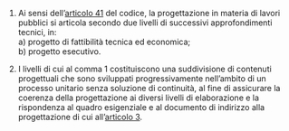 1. Ai sensi dell’[articolo 41](/index.html?article=articolo-41&version=2) del codice, la progettazione in materia di lavori pubblici si articola secondo due livelli di successivi approfondimenti tecnici, in:<br>a) progetto di fattibilità tecnica ed economica;<br>b) progetto esecutivo.

2. I livelli di cui al comma 1 costituiscono una suddivisione di contenuti progettuali che sono sviluppati progressivamente nell’ambito di un processo unitario senza soluzione di continuità, al fine di assicurare la coerenza della progettazione ai diversi livelli di elaborazione e la rispondenza al quadro esigenziale e al documento di indirizzo alla progettazione di cui all’[articolo 3](/index.html?article=allegato-1.7-articolo-3&version=2).